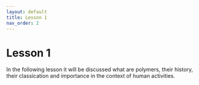 ```yaml
---
layout: default
title: Lesson 1
nav_order: 2
---
```


# [](#header-1)Lesson 1

In the following lesson it will be discussed what are polymers, their history,
their classication and importance in the context of human activities.
